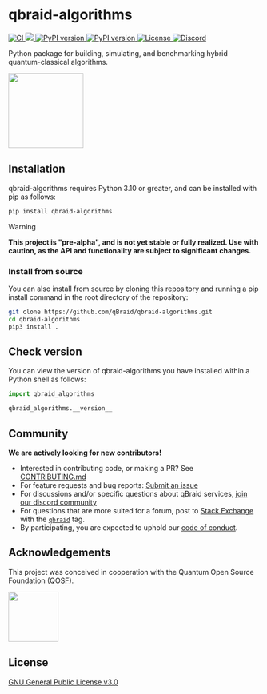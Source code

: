 # qbraid-algorithms

<p align="left">
  <a href="https://github.com/qBraid/qbraid-algorithms/actions/workflows/main.yml">
    <img src="https://github.com/qBraid/qbraid-algorithms/actions/workflows/main.yml/badge.svg?branch=main" alt="CI"/>
  </a>
  <a href="https://codecov.io/gh/qBraid/qbraid-algorithms"> 
    <img src="https://codecov.io/gh/qBraid/qbraid-algorithms/graph/badge.svg?token=7jYcnneDys"/>
  </a>
  <a href="https://pypi.org/project/qbraid-algorithms/">
    <img src="https://img.shields.io/pypi/v/qbraid-algorithms.svg?color=blue" alt="PyPI version"/>
  </a>
  <a href="https://pypi.org/project/qbraid-algorithms/">
    <img src="https://img.shields.io/pypi/pyversions/qbraid-algorithms.svg?color=blue" alt="PyPI version"/>
  </a>
  <a href="https://www.gnu.org/licenses/gpl-3.0.html">
    <img src="https://img.shields.io/github/license/qBraid/qbraid.svg" alt="License"/>
  </a>
  <a href="https://discord.gg/TPBU2sa8Et">
    <img src="https://img.shields.io/badge/Discord-%235865F2.svg?logo=discord&logoColor=white" alt="Discord"/>
  </a>
</p>

Python package for building, simulating, and benchmarking hybrid quantum-classical algorithms.

[<img src="https://qbraid-static.s3.amazonaws.com/logos/Launch_on_qBraid_white.png" width="150">](https://account.qbraid.com?gitHubUrl=https://github.com/qBraid/qbraid-algorithms.git)

## Installation

qbraid-algorithms requires Python 3.10 or greater, and can be installed with pip as follows:

```bash
pip install qbraid-algorithms
```

>[!WARNING]
> **This project is "pre-alpha", and is not yet stable or fully realized. Use with caution, as the API and functionality are subject to significant changes.**

### Install from source

You can also install from source by cloning this repository and running a pip install command
in the root directory of the repository:

```bash
git clone https://github.com/qBraid/qbraid-algorithms.git
cd qbraid-algorithms
pip3 install .
```

## Check version

You can view the version of qbraid-algorithms you have installed within a Python shell as follows:

```python
import qbraid_algorithms

qbraid_algorithms.__version__
```

## Community

**We are actively looking for new contributors!**

- Interested in contributing code, or making a PR? See
  [CONTRIBUTING.md](CONTRIBUTING.md)
- For feature requests and bug reports: [Submit an issue](https://github.com/qBraid/qbraid-algorithms/issues)
- For discussions and/or specific questions about qBraid services, [join our discord community](https://discord.gg/TPBU2sa8Et)
- For questions that are more suited for a forum, post to [Stack Exchange](https://quantumcomputing.stackexchange.com/) with the [`qbraid`](https://quantumcomputing.stackexchange.com/questions/tagged/qbraid) tag.
- By participating, you are expected to uphold our [code of conduct](CODE_OF_CONDUCT).

## Acknowledgements

This project was conceived in cooperation with the Quantum Open Source Foundation ([QOSF](https://qosf.org/)).

<a href="https://qosf.org/"><img src="https://qbraid-static.s3.amazonaws.com/logos/qosf.png" width="100px" style="vertical-align: middle;" /></a>

## License

[GNU General Public License v3.0](LICENSE)
